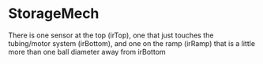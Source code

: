 # StorageMech
There is one sensor at the top (irTop), one that just touches the tubing/motor system (irBottom), and one on the ramp (irRamp) 
that is a little more than one ball diameter away from irBottom
